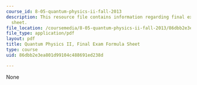 ```yaml
---
course_id: 8-05-quantum-physics-ii-fall-2013
description: This resource file contains information regarding final exam formula
  sheet.
file_location: /coursemedia/8-05-quantum-physics-ii-fall-2013/86dbb2e3ea801d99104c488691ed238d_MIT8_05F13_exam_form_2013.pdf
file_type: application/pdf
layout: pdf
title: Quantum Physics II, Final Exam Formula Sheet
type: course
uid: 86dbb2e3ea801d99104c488691ed238d

---
```

None